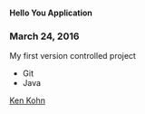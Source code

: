 #### Hello You Application

### March 24, 2016

My first version controlled project

* Git
* Java

[Ken Kohn](www.sqasolution.com)